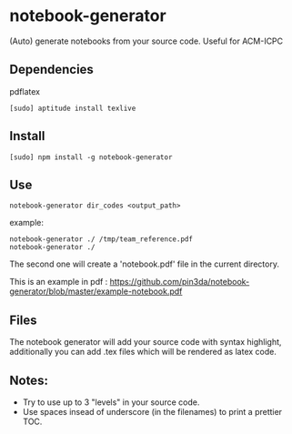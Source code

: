 # notebook-generator
(Auto) generate notebooks from your source code. Useful for ACM-ICPC


## Dependencies
pdflatex

    [sudo] aptitude install texlive

## Install

    [sudo] npm install -g notebook-generator

## Use

    notebook-generator dir_codes <output_path>

example:

    notebook-generator ./ /tmp/team_reference.pdf
    notebook-generator ./

The second one will create a 'notebook.pdf' file in the current directory.

This is an example in pdf : https://github.com/pin3da/notebook-generator/blob/master/example-notebook.pdf

## Files

The notebook generator will add your source code with syntax highlight, additionally
you can add .tex files which will be rendered as latex code.

## Notes:

- Try to use up to 3 "levels" in your source code.
- Use spaces insead of underscore (in the filenames) to print a prettier TOC.
